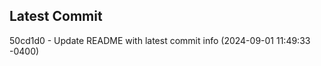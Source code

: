 
## Latest Commit
50cd1d0 - Update README with latest commit info (2024-09-01 11:49:33 -0400) <Yunxi-Zhou>
